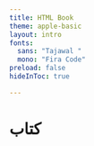 ```yaml
---
title: HTML Book
theme: apple-basic
layout: intro
fonts:
  sans: "Tajawal "
  mono: "Fira Code"
preload: false
hideInToc: true

---
```


# كتاب
